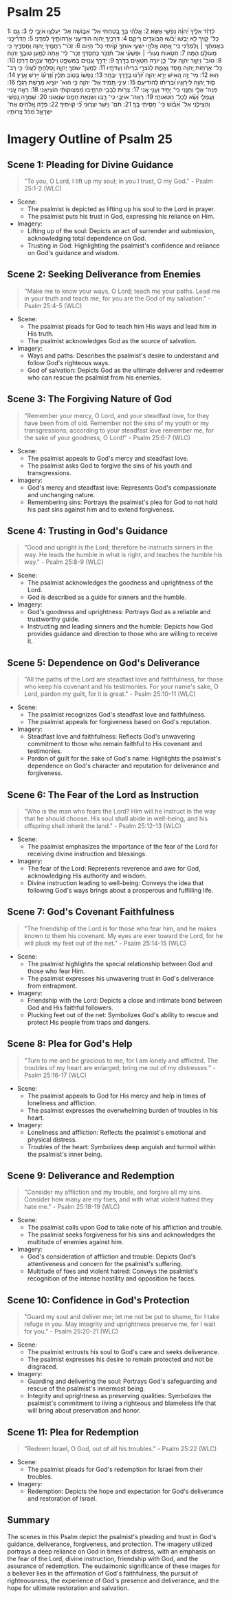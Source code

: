 # Psalm 25
1: לְדָוִ֡ד אֵלֶ֥יךָ יְ֝הוָ֗ה נַפְשִׁ֥י אֶשָּֽׂא׃
2: אֱֽלֹהַ֗י בְּךָ֣ בָ֭טַחְתִּי אַל־ אֵב֑וֹשָׁה אַל־ יַֽעַלְצ֖וּ אֹיְבַ֣י לִֽי׃
3: גַּ֣ם כָּל־ קֹ֭וֶיךָ לֹ֣א יֵבֹ֑שׁוּ יֵ֝בֹ֗שׁוּ הַבּוֹגְדִ֥ים רֵיקָֽם׃
4: דְּרָכֶ֣יךָ יְ֭הוָה הוֹדִיעֵ֑נִי אֹ֖רְחוֹתֶ֣יךָ לַמְּדֵֽנִי׃
5: הַדְרִ֘יכֵ֤נִי בַאֲמִתֶּ֨ךָ ׀ וְֽלַמְּדֵ֗נִי כִּֽי־ אַ֭תָּה אֱלֹהֵ֣י יִשְׁעִ֑י אוֹתְךָ֥ קִ֝וִּ֗יתִי כָּל־ הַיּֽוֹם׃
6: זְכֹר־ רַחֲמֶ֣יךָ יְ֭הוָה וַחֲסָדֶ֑יךָ כִּ֖י מֵעוֹלָ֣ם הֵֽמָּה׃
7: חַטֹּ֤אות נְעוּרַ֨י ׀ וּפְשָׁעַ֗י אַל־ תִּ֫זְכֹּ֥ר כְּחַסְדְּךָ֥ זְכָר־ לִי־ אַ֑תָּה לְמַ֖עַן טוּבְךָ֣ יְהוָֽה׃
8: טוֹב־ וְיָשָׁ֥ר יְהוָ֑ה עַל־ כֵּ֤ן יוֹרֶ֖ה חַטָּאִ֣ים בַּדָּֽרֶךְ׃
9: יַדְרֵ֣ךְ עֲ֭נָוִים בַּמִּשְׁפָּ֑ט וִֽילַמֵּ֖ד עֲנָוִ֣ים דַּרְכּֽוֹ׃
10: כָּל־ אָרְח֣וֹת יְ֭הוָה חֶ֣סֶד וֶאֱמֶ֑ת לְנֹצְרֵ֥י בְ֝רִית֗וֹ וְעֵדֹתָֽיו׃
11: לְמַֽעַן־ שִׁמְךָ֥ יְהוָ֑ה וְֽסָלַחְתָּ֥ לַ֝עֲוֺנִ֗י כִּ֣י רַב־ הֽוּא׃
12: מִי־ זֶ֣ה הָ֭אִישׁ יְרֵ֣א יְהוָ֑ה י֝וֹרֶ֗נּוּ בְּדֶ֣רֶךְ יִבְחָֽר׃
13: נַ֭פְשׁוֹ בְּט֣וֹב תָּלִ֑ין וְ֝זַרְע֗וֹ יִ֣ירַשׁ אָֽרֶץ׃
14: ס֣וֹד יְ֭הוָה לִירֵאָ֑יו וּ֝בְרִית֗וֹ לְהוֹדִיעָֽם׃
15: עֵינַ֣י תָּ֭מִיד אֶל־ יְהוָ֑ה כִּ֤י הֽוּא־ יוֹצִ֖יא מֵרֶ֣שֶׁת רַגְלָֽי׃
16: פְּנֵה־ אֵלַ֥י וְחָנֵּ֑נִי כִּֽי־ יָחִ֖יד וְעָנִ֣י אָֽנִי׃
17: צָר֣וֹת לְבָבִ֣י הִרְחִ֑יבוּ מִ֝מְּצֽוּקוֹתַ֗י הוֹצִיאֵֽנִי׃
18: רְאֵ֣ה עָ֭נְיִי וַעֲמָלִ֑י וְ֝שָׂ֗א לְכָל־ חַטֹּאותָֽי׃
19: רְאֵֽה־ אוֹיְבַ֥י כִּי־ רָ֑בּוּ וְשִׂנְאַ֖ת חָמָ֣ס שְׂנֵאֽוּנִי׃
20: שָׁמְרָ֣ה נַ֭פְשִׁי וְהַצִּילֵ֑נִי אַל־ אֵ֝ב֗וֹשׁ כִּֽי־ חָסִ֥יתִי בָֽךְ׃
21: תֹּם־ וָיֹ֥שֶׁר יִצְּר֑וּנִי כִּ֝֗י קִוִּיתִֽיךָ׃
22: פְּדֵ֣ה אֱ֭לֹהִים אֶת־ יִשְׂרָאֵ֑ל מִ֝כֹּ֗ל צָֽרוֹתָיו׃

# Imagery Outline of Psalm 25

## Scene 1: Pleading for Divine Guidance

> "To you, O Lord, I lift up my soul; in you I trust, O my God." - Psalm 25:1-2 (WLC)

- Scene:
  - The psalmist is depicted as lifting up his soul to the Lord in prayer.
  - The psalmist puts his trust in God, expressing his reliance on Him.
- Imagery:
  - Lifting up of the soul: Depicts an act of surrender and submission, acknowledging total dependence on God.
  - Trusting in God: Highlighting the psalmist's confidence and reliance on God's guidance and wisdom.

## Scene 2: Seeking Deliverance from Enemies

> "Make me to know your ways, O Lord; teach me your paths. Lead me in your truth and teach me, for you are the God of my salvation." - Psalm 25:4-5 (WLC)

- Scene:
  - The psalmist pleads for God to teach him His ways and lead him in His truth.
  - The psalmist acknowledges God as the source of salvation.
- Imagery:
  - Ways and paths: Describes the psalmist's desire to understand and follow God's righteous ways.
  - God of salvation: Depicts God as the ultimate deliverer and redeemer who can rescue the psalmist from his enemies.

## Scene 3: The Forgiving Nature of God

> "Remember your mercy, O Lord, and your steadfast love, for they have been from of old. Remember not the sins of my youth or my transgressions; according to your steadfast love remember me, for the sake of your goodness, O Lord!" - Psalm 25:6-7 (WLC)

- Scene:
  - The psalmist appeals to God's mercy and steadfast love.
  - The psalmist asks God to forgive the sins of his youth and transgressions.
- Imagery:
  - God's mercy and steadfast love: Represents God's compassionate and unchanging nature.
  - Remembering sins: Portrays the psalmist's plea for God to not hold his past sins against him and to extend forgiveness.

## Scene 4: Trusting in God's Guidance

> "Good and upright is the Lord; therefore he instructs sinners in the way. He leads the humble in what is right, and teaches the humble his way." - Psalm 25:8-9 (WLC)

- Scene:
  - The psalmist acknowledges the goodness and uprightness of the Lord.
  - God is described as a guide for sinners and the humble.
- Imagery:
  - God's goodness and uprightness: Portrays God as a reliable and trustworthy guide.
  - Instructing and leading sinners and the humble: Depicts how God provides guidance and direction to those who are willing to receive it.

## Scene 5: Dependence on God's Deliverance

> "All the paths of the Lord are steadfast love and faithfulness, for those who keep his covenant and his testimonies. For your name's sake, O Lord, pardon my guilt, for it is great." - Psalm 25:10-11 (WLC)

- Scene:
  - The psalmist recognizes God's steadfast love and faithfulness.
  - The psalmist appeals for forgiveness based on God's reputation.
- Imagery:
  - Steadfast love and faithfulness: Reflects God's unwavering commitment to those who remain faithful to His covenant and testimonies.
  - Pardon of guilt for the sake of God's name: Highlights the psalmist's dependence on God's character and reputation for deliverance and forgiveness.

## Scene 6: The Fear of the Lord as Instruction

> "Who is the man who fears the Lord? Him will he instruct in the way that he should choose. His soul shall abide in well-being, and his offspring shall inherit the land." - Psalm 25:12-13 (WLC)

- Scene:
  - The psalmist emphasizes the importance of the fear of the Lord for receiving divine instruction and blessings.
- Imagery:
  - The fear of the Lord: Represents reverence and awe for God, acknowledging His authority and wisdom.
  - Divine instruction leading to well-being: Conveys the idea that following God's ways brings about a prosperous and fulfilling life.

## Scene 7: God's Covenant Faithfulness

> "The friendship of the Lord is for those who fear him, and he makes known to them his covenant. My eyes are ever toward the Lord, for he will pluck my feet out of the net." - Psalm 25:14-15 (WLC)

- Scene:
  - The psalmist highlights the special relationship between God and those who fear Him.
  - The psalmist expresses his unwavering trust in God's deliverance from entrapment.
- Imagery:
  - Friendship with the Lord: Depicts a close and intimate bond between God and His faithful followers.
  - Plucking feet out of the net: Symbolizes God's ability to rescue and protect His people from traps and dangers.

## Scene 8: Plea for God's Help

> "Turn to me and be gracious to me, for I am lonely and afflicted. The troubles of my heart are enlarged; bring me out of my distresses." - Psalm 25:16-17 (WLC)

- Scene:
  - The psalmist appeals to God for His mercy and help in times of loneliness and affliction.
  - The psalmist expresses the overwhelming burden of troubles in his heart.
- Imagery:
  - Loneliness and affliction: Reflects the psalmist's emotional and physical distress.
  - Troubles of the heart: Symbolizes deep anguish and turmoil within the psalmist's inner being.

## Scene 9: Deliverance and Redemption

> "Consider my affliction and my trouble, and forgive all my sins. Consider how many are my foes, and with what violent hatred they hate me." - Psalm 25:18-19 (WLC)

- Scene:
  - The psalmist calls upon God to take note of his affliction and trouble.
  - The psalmist seeks forgiveness for his sins and acknowledges the multitude of enemies against him.
- Imagery:
  - God's consideration of affliction and trouble: Depicts God's attentiveness and concern for the psalmist's suffering.
  - Multitude of foes and violent hatred: Conveys the psalmist's recognition of the intense hostility and opposition he faces.

## Scene 10: Confidence in God's Protection

> "Guard my soul and deliver me; let me not be put to shame, for I take refuge in you. May integrity and uprightness preserve me, for I wait for you." - Psalm 25:20-21 (WLC)

- Scene:
  - The psalmist entrusts his soul to God's care and seeks deliverance.
  - The psalmist expresses his desire to remain protected and not be disgraced.
- Imagery:
  - Guarding and delivering the soul: Portrays God's safeguarding and rescue of the psalmist's innermost being.
  - Integrity and uprightness as preserving qualities: Symbolizes the psalmist's commitment to living a righteous and blameless life that will bring about preservation and honor.

## Scene 11: Plea for Redemption

> "Redeem Israel, O God, out of all his troubles." - Psalm 25:22 (WLC)

- Scene:
  - The psalmist pleads for God's redemption for Israel from their troubles.
- Imagery:
  - Redemption: Depicts the hope and expectation for God's deliverance and restoration of Israel.

## Summary

The scenes in this Psalm depict the psalmist's pleading and trust in God's guidance, deliverance, forgiveness, and protection. The imagery utilized portrays a deep reliance on God in times of distress, with an emphasis on the fear of the Lord, divine instruction, friendship with God, and the assurance of redemption. The eudaimonic significance of these images for a believer lies in the affirmation of God's faithfulness, the pursuit of righteousness, the experience of God's presence and deliverance, and the hope for ultimate restoration and salvation.